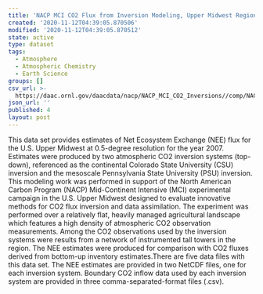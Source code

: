 ```yaml
---
title: 'NACP MCI CO2 Flux from Inversion Modeling, Upper Midwest Region, USA, 2007'
created: '2020-11-12T04:39:05.870506'
modified: '2020-11-12T04:39:05.870512'
state: active
type: dataset
tags:
  - Atmosphere
  - Atmospheric Chemistry
  - Earth Science
groups: []
csv_url: >-
  https://daac.ornl.gov/daacdata/nacp/NACP_MCI_CO2_Inversions//comp/NACP_MCI_US_County_Names.csv
json_url: ''
published: 4
layout: post
---
```

This data set provides estimates of Net Ecosystem Exchange (NEE) flux for the U.S. Upper Midwest at 0.5-degree resolution for the year 2007. Estimates were produced by two atmospheric CO2 inversion systems (top-down), referenced as the continental Colorado State University (CSU) inversion and the mesoscale Pennsylvania State University (PSU) inversion. This modeling work was performed in support of the North American Carbon Program (NACP) Mid-Continent Intensive (MCI) experimental campaign in the U.S. Upper Midwest designed to evaluate innovative methods for CO2 flux inversion and data assimilation. The experiment was performed over a relatively flat, heavily managed agricultural landscape which features a high density of atmospheric CO2 observation measurements. Among the CO2 observations used by the inversion systems were results from a network of instrumented tall towers in the region. The NEE estimates were produced for comparison with CO2 fluxes derived from bottom-up inventory estimates.There are five data files with this data set. The NEE estimates are provided in two NetCDF files, one for each inversion system. Boundary CO2 inflow data used by each inversion system are provided in three comma-separated-format files (.csv).

